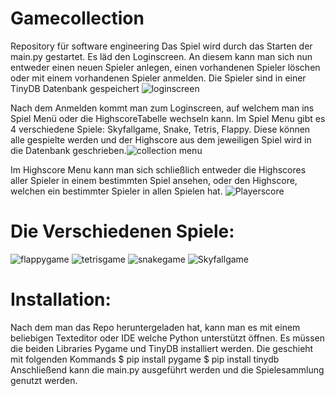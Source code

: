 # Gamecollection
Repository für software engineering
Das Spiel wird durch das Starten der main.py gestartet. Es läd den Loginscreen.
An diesem kann man sich nun entweder einen neuen Spieler anlegen, einen vorhandenen Spieler löschen oder mit einem vorhandenen Spieler anmelden.
Die Spieler sind in einer TinyDB Datenbank gespeichert
![loginscreen](https://github.com/Heiko999/Gamecollection/assets/84904473/19ec0996-a737-4750-9c23-445f40edd1f7)

Nach dem Anmelden kommt man zum Loginscreen, auf welchem man ins Spiel Menü oder die HighscoreTabelle wechseln kann.
Im Spiel Menu gibt es 4 verschiedene Spiele: Skyfallgame, Snake, Tetris, Flappy. Diese können alle gespielte werden und der Highscore aus dem jeweiligen Spiel wird in die Datenbank geschrieben.![collection menu](https://github.com/Heiko999/Gamecollection/assets/84904473/04b2528c-4424-4bb6-b9a9-a811d9611e5d)

Im Highscore Menu kann man sich schließlich entweder die Highscores aller Spieler in einem bestimmten Spiel ansehen, oder den Highscore, welchen ein bestimmter Spieler in allen Spielen hat.
![Playerscore](https://github.com/Heiko999/Gamecollection/assets/84904473/88a1c5af-f420-4c46-88c0-ef8def845e30)



# Die Verschiedenen Spiele:
![flappygame](https://github.com/Heiko999/Gamecollection/assets/84904473/2f6eb6e1-fe10-4a75-870a-a897db4141da)
![tetrisgame](https://github.com/Heiko999/Gamecollection/assets/84904473/d3207641-1480-4535-b79e-321ff05bfd65)
![snakegame](https://github.com/Heiko999/Gamecollection/assets/84904473/c7e02d24-000e-4123-b8e7-3fd91e045c1b)
![Skyfallgame](https://github.com/Heiko999/Gamecollection/assets/84904473/df097b3f-a3e0-4f29-a7a1-7ecc92ec4cc9)


# Installation:
Nach dem man das Repo heruntergeladen hat, kann man es mit einem beliebigen Texteditor oder IDE welche Python unterstützt öffnen.
Es müssen die beiden Libraries Pygame und TinyDB installiert werden. Die geschieht mit folgenden Kommands
$ pip install pygame 
$ pip install tinydb
Anschließend kann die main.py ausgeführt werden und die Spielesammlung genutzt werden.
